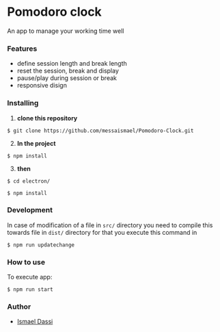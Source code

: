 # Pomodoro clock

An app to manage your working time well

### Features
 - define session length and break length
 - reset the session, break and display
 - pause/play during session or break
 - responsive disign

### Installing

 1. **clone this repository**
 
   ``
    $ git clone https://github.com/messaismael/Pomodoro-Clock.git
   ``

 2. **In the project**
 
   ``
   $ npm install
   ``
   
 3. **then**
 
   ``$ cd electron/``
  
   ``$ npm install``
   
### Development  

In case of modification of a file in ``src/`` directory you need to compile this towards file in ``dist/`` directory for that you execute this command in 


``
$ npm run updatechange
``

### How to use
  
  To execute app:
  
  ``
  $ npm run start
  ``
  
### Author

- [Ismael Dassi](https://github.com/messaismael)  
  
